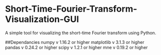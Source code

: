 # Short-Time-Fourier-Transform-Visualization-GUI
A simple tool for visualizing the short-time Fourier transform using Python.

##Dependancies 
numpy v 1.16.2 or higher
matplotlib v 3.1.3 or higher
pandas v 0.24.2 or higher
scipy v 1.2.1 or higher
mne v 0.19.2 or higher
